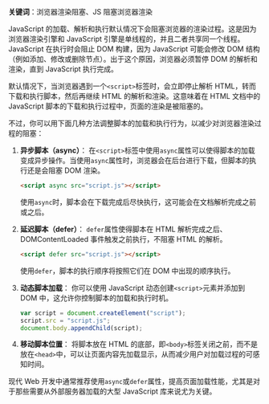 **关键词**：浏览器渲染阻塞、JS 阻塞浏览器渲染

JavaScript 的加载、解析和执行默认情况下会阻塞浏览器的渲染过程。这是因为浏览器渲染引擎和 JavaScript 引擎是单线程的，并且二者共享同一个线程。JavaScript 在执行时会阻止 DOM 构建，因为 JavaScript 可能会修改 DOM 结构（例如添加、修改或删除节点）。出于这个原因，浏览器必须暂停 DOM 的解析和渲染，直到 JavaScript 执行完成。

默认情况下，当浏览器遇到一个`<script>`标签时，会立即停止解析 HTML，转而下载和执行脚本，然后再继续 HTML 的解析和渲染。这意味着在 HTML 文档中的 JavaScript 脚本的下载和执行过程中，页面的渲染是被阻塞的。

不过，你可以用下面几种方法调整脚本的加载和执行行为，以减少对浏览器渲染过程的阻塞：

1. **异步脚本（async）**：
   在`<script>`标签中使用`async`属性可以使得脚本的加载变成异步操作。当使用`async`属性时，浏览器会在后台进行下载，但脚本的执行还是会阻塞 DOM 渲染。

   ```html
   <script async src="script.js"></script>
   ```

   使用`async`时，脚本会在下载完成后尽快执行，这可能会在文档解析完成之前或之后。

2. **延迟脚本（defer）**：
   `defer`属性使得脚本在 HTML 解析完成之后、DOMContentLoaded 事件触发之前执行，不阻塞 HTML 的解析。

   ```html
   <script defer src="script.js"></script>
   ```

   使用`defer`，脚本的执行顺序将按照它们在 DOM 中出现的顺序执行。

3. **动态脚本加载**：
   你可以使用 JavaScript 动态创建`<script>`元素并添加到 DOM 中，这允许你控制脚本的加载和执行时机。

   ```javascript
   var script = document.createElement("script");
   script.src = "script.js";
   document.body.appendChild(script);
   ```

4. **移动脚本位置**：
   将脚本放在 HTML 的底部，即`<body>`标签关闭之前，而不是放在`<head>`中，可以让页面内容先加载显示，从而减少用户对加载过程的可感知时间。

现代 Web 开发中通常推荐使用`async`或`defer`属性，提高页面加载性能，尤其是对于那些需要从外部服务器加载的大型 JavaScript 库来说尤为关键。
